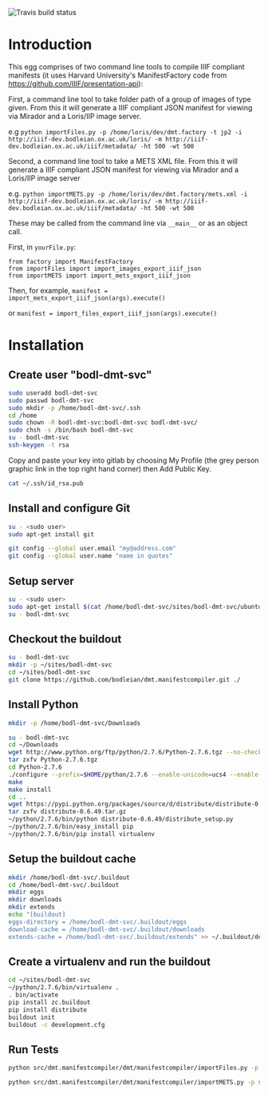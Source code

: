 ![Travis build status](https://travis-ci.org/bodleian/dmt.manifestcompiler.svg?branch=master)

Introduction
============

This egg comprises of two command line tools to compile IIIF compliant manifests (it uses Harvard University's ManifestFactory code from https://github.com/IIIF/presentation-api):

First, a command line tool to take folder path of a group of images of type given. From this it will generate a IIIF compliant JSON manifest for viewing via Mirador and a Loris/IIP image server.

e.g ```python importFiles.py -p /home/loris/dev/dmt.factory -t jp2 -i http://iiif-dev.bodleian.ox.ac.uk/loris/ -m http://iiif-dev.bodleian.ox.ac.uk/iiif/metadata/ -ht 500 -wt 500```

Second, a command line tool to take a METS XML file. From this it will generate a IIIF compliant JSON manifest for viewing via Mirador and a Loris/IIP image server

e.g.  ```python importMETS.py -p /home/loris/dev/dmt.factory/mets.xml -i http://iiif-dev.bodleian.ox.ac.uk/loris/ -m http://iiif-dev.bodleian.ox.ac.uk/iiif/metadata/ -ht 500 -wt 500```

These may be called from the command line via ```__main__``` or as an object call.

First, in ```yourFile.py```:

```code
from factory import ManifestFactory
from importFiles import import_images_export_iiif_json
from importMETS import import_mets_export_iiif_json
```

Then, for example, ```manifest = import_mets_export_iiif_json(args).execute()```

or ```manifest = import_files_export_iiif_json(args).execute()```

Installation
============

Create user "bodl-dmt-svc"
----------------------------

```bash
sudo useradd bodl-dmt-svc
sudo passwd bodl-dmt-svc
sudo mkdir -p /home/bodl-dmt-svc/.ssh
cd /home
sudo chown -R bodl-dmt-svc:bodl-dmt-svc bodl-dmt-svc/
sudo chsh -s /bin/bash bodl-dmt-svc
su - bodl-dmt-svc
ssh-keygen -t rsa
```

Copy and paste your key into gitlab by choosing My Profile (the grey person graphic link in the top right hand corner) then Add Public Key.

```bash
cat ~/.ssh/id_rsa.pub
```

Install and configure Git 
-------------------------

```bash
su - <sudo user>
sudo apt-get install git
```
```bash
git config --global user.email "my@address.com"
git config --global user.name "name in quotes"
```

Setup server
------------

```bash
su - <sudo user>
sudo apt-get install $(cat /home/bodl-dmt-svc/sites/bodl-dmt-svc/ubuntu_requirements)
su - bodl-dmt-svc
```

Checkout the buildout
---------------------
```bash
su - bodl-dmt-svc
mkdir -p ~/sites/bodl-dmt-svc
cd ~/sites/bodl-dmt-svc
git clone https://github.com/bodleian/dmt.manifestcompiler.git ./
```

Install Python
--------------

```bash
mkdir -p /home/bodl-dmt-svc/Downloads
```

```bash
su - bodl-dmt-svc
cd ~/Downloads
wget http://www.python.org/ftp/python/2.7.6/Python-2.7.6.tgz --no-check-certificate
tar zxfv Python-2.7.6.tgz
cd Python-2.7.6
./configure --prefix=$HOME/python/2.7.6 --enable-unicode=ucs4 --enable-shared LDFLAGS="-Wl,-rpath=/home/bodl-dmt-svc/python/2.7.6/lib"
make
make install
cd ..
wget https://pypi.python.org/packages/source/d/distribute/distribute-0.6.49.tar.gz
tar zxfv distribute-0.6.49.tar.gz
~/python/2.7.6/bin/python distribute-0.6.49/distribute_setup.py
~/python/2.7.6/bin/easy_install pip
~/python/2.7.6/bin/pip install virtualenv
```

Setup the buildout cache
------------------------
```bash
mkdir /home/bodl-dmt-svc/.buildout
cd /home/bodl-dmt-svc/.buildout
mkdir eggs
mkdir downloads
mkdir extends
echo "[buildout]
eggs-directory = /home/bodl-dmt-svc/.buildout/eggs
download-cache = /home/bodl-dmt-svc/.buildout/downloads
extends-cache = /home/bodl-dmt-svc/.buildout/extends" >> ~/.buildout/default.cfg
```

Create a virtualenv and run the buildout
----------------------------------------

```bash
cd ~/sites/bodl-dmt-svc
~/python/2.7.6/bin/virtualenv .
. bin/activate
pip install zc.buildout
pip install distribute
buildout init
buildout -c development.cfg
```

Run Tests
---------

```bash
python src/dmt.manifestcompiler/dmt/manifestcompiler/importFiles.py -p src/dmt.manifestcompiler/dmt/manifestcompiler/test/images/ -t jp2 -i http://example.com/images/ -m http://example.com/meta/ -ht 500 -wt 500

python src/dmt.manifestcompiler/dmt/manifestcompiler/importMETS.py -p src/dmt.manifestcompiler/dmt/manifestcompiler/test/xml/mets.xml -i http://example.com/images/ -m http://example.com/meta/ -ht 500 -wt 500

```